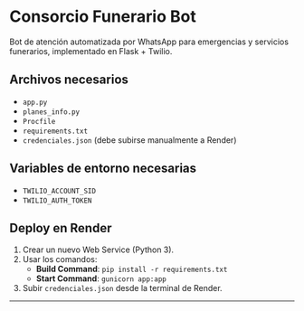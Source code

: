 # Consorcio Funerario Bot

Bot de atención automatizada por WhatsApp para emergencias y servicios funerarios, implementado en Flask + Twilio.

## Archivos necesarios

- `app.py`
- `planes_info.py`
- `Procfile`
- `requirements.txt`
- `credenciales.json` (debe subirse manualmente a Render)

## Variables de entorno necesarias

- `TWILIO_ACCOUNT_SID`
- `TWILIO_AUTH_TOKEN`

## Deploy en Render

1. Crear un nuevo Web Service (Python 3).
2. Usar los comandos:
   - **Build Command**: `pip install -r requirements.txt`
   - **Start Command**: `gunicorn app:app`
3. Subir `credenciales.json` desde la terminal de Render.

---